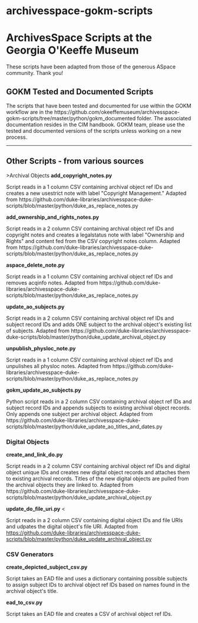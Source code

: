 # archivesspace-gokm-scripts

<h1>ArchivesSpace Scripts at the Georgia O'Keeffe Museum</h1>
These scripts have been adapted from those of the generous ASpace community. Thank you!

<h2>GOKM Tested and Documented Scripts</h2>
The scripts that have been tested and documented for use within the GOKM workflow are in the https://github.com/okeeffemuseum/archivesspace-gokm-scripts/tree/master/python/gokm_documented folder. The associated documentation resides in the CIM handbook. GOKM team, please use the tested and documented versions of the scripts unless working on a new process.

---

<h2>Other Scripts - from various sources</h2
<h3>>Archival Objects</h3>
<b>add_copyright_notes.py</b>
<p>Script reads in a 1 column CSV containing archival object ref IDs and creates a new usestrict note with label "Copyright Management." Adapted from https://github.com/duke-libraries/archivesspace-duke-scripts/blob/master/python/duke_as_replace_notes.py</p>

<b>add_ownership_and_rights_notes.py</b>
<p>Script reads in a 2 column CSV containing archival object ref IDs and copyright notes and creates a legalstatus note with label "Ownership and Rights" and content fed from the CSV copyright notes column. Adapted from https://github.com/duke-libraries/archivesspace-duke-scripts/blob/master/python/duke_as_replace_notes.py</p>

<b>aspace_delete_note.py</b>
<p>Script reads in a 1 column CSV containing archival object ref IDs and removes acqinfo notes. Adapted from https://github.com/duke-libraries/archivesspace-duke-scripts/blob/master/python/duke_as_replace_notes.py</p>

<b>update_ao_subjects.py</b>
<p>Script reads in a 2 column CSV containing archival object ref IDs and subject record IDs and adds ONE subject to the archival object's existing list of subjects. Adapted from https://github.com/duke-libraries/archivesspace-duke-scripts/blob/master/python/duke_update_archival_object.py</p>

<b>unpublish_physloc_note.py</b>
<p>Script reads in a 1 column CSV containing archival object ref IDs and unpulishes all physloc notes. Adapted from https://github.com/duke-libraries/archivesspace-duke-scripts/blob/master/python/duke_as_replace_notes.py</p>

<b>gokm_update_ao_subjects.py</b>
<p>Python script reads in a 2 column CSV containing archival object ref IDs and subject record IDs and appends subjects to existing archival object records. Only appends one subject per archival object. Adapted from https://github.com/duke-libraries/archivesspace-duke-scripts/blob/master/python/duke_update_ao_titles_and_dates.py</p> 

<h3>Digital Objects</h3>
<b>create_and_link_do.py</b>
<p>Script reads in a 2 column CSV containing archival object ref IDs and digital object unique IDs and creates new digital object records and attaches them to existing archival records. Titles of the new digital objects are pulled from the archival objects they are linked to. Adapted from https://github.com/duke-libraries/archivesspace-duke-scripts/blob/master/python/duke_update_archival_object.py</p>

<b>update_do_file_uri.py</b>
<<p>Script reads in a 2 column CSV containing digital object IDs and file URIs and udpates the digital object's file URI. Adapted from https://github.com/duke-libraries/archivesspace-duke-scripts/blob/master/python/duke_update_archival_object.py</p>

<h3>CSV Generators</h3>
<b>create_depicted_subject_csv.py</b>
<p>Script takes an EAD file and uses a dictionary containing possible subjects to assign subject IDs to archival object ref IDs based on names found in the archival object's title.</p>

<b>ead_to_csv.py</b>
<p>Script takes an EAD file and creates a CSV of archival object ref IDs.</p>
